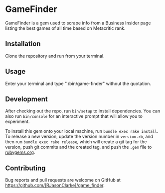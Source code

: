 # GameFinder

GameFinder is a gem used to scrape info from a Business Insider page listing the best games of all time based on Metacritic rank.

## Installation

Clone the repository and run from your terminal.

## Usage

Enter your terminal and type "./bin/game-finder" without the quotation.

## Development

After checking out the repo, run `bin/setup` to install dependencies. You can also run `bin/console` for an interactive prompt that will allow you to experiment.

To install this gem onto your local machine, run `bundle exec rake install`. To release a new version, update the version number in `version.rb`, and then run `bundle exec rake release`, which will create a git tag for the version, push git commits and the created tag, and push the `.gem` file to [rubygems.org](https://rubygems.org).

## Contributing

Bug reports and pull requests are welcome on GitHub at https://github.com/[RJasonClarke]/game_finder.
